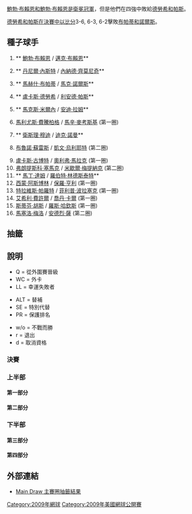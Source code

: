 [鮑勃·布賴恩和](https://zh.wikipedia.org/wiki/鮑勃·布賴恩 "wikilink")[鮑勃·布賴恩是衛冕冠軍](https://zh.wikipedia.org/wiki/鮑勃·布賴恩 "wikilink")，但是他們在四強中敗給[德勞希和](../Page/盧卡斯·德勞希.md "wikilink")[帕斯](https://zh.wikipedia.org/wiki/利安德·帕斯 "wikilink")。

[德勞希和](../Page/盧卡斯·德勞希.md "wikilink")[帕斯在決賽中以比分](https://zh.wikipedia.org/wiki/利安德·帕斯 "wikilink")3-6,
6-3,
6-2擊敗[布帕蒂和](https://zh.wikipedia.org/wiki/馬赫什·布帕蒂 "wikilink")[諾爾斯](https://zh.wikipedia.org/wiki/馬克·諾爾斯 "wikilink")。

## 種子球手

1.  ** [鮑勃·布賴恩](https://zh.wikipedia.org/wiki/鮑勃·布賴恩 "wikilink") /
    [邁克·布賴恩](https://zh.wikipedia.org/wiki/邁克·布賴恩 "wikilink")**

2.  ** [丹尼爾·內斯特](https://zh.wikipedia.org/wiki/丹尼爾·內斯特 "wikilink") /
    [內納德·齊莫尼奇](https://zh.wikipedia.org/wiki/內納德·齊莫尼奇 "wikilink")**

3.  ** [馬赫什·布帕蒂](https://zh.wikipedia.org/wiki/馬赫什·布帕蒂 "wikilink") /
    [馬克·諾爾斯](https://zh.wikipedia.org/wiki/馬克·諾爾斯 "wikilink")**

4.  ** [盧卡斯·德勞希](../Page/盧卡斯·德勞希.md "wikilink") /
    [利安德·帕斯](https://zh.wikipedia.org/wiki/利安德·帕斯 "wikilink")**

5.  ** [馬克斯·米爾內](https://zh.wikipedia.org/wiki/馬克斯·米爾內 "wikilink") /
    [安迪·拉姆](https://zh.wikipedia.org/wiki/安迪·拉姆 "wikilink")**

6.  [馬利尤斯·費騰柏格](../Page/馬利尤斯·費騰柏格.md "wikilink") /
    [馬辛·麥考斯基](https://zh.wikipedia.org/wiki/馬辛·麥考斯基 "wikilink")
    (第一圈)

7.  ** [衛斯理·穆迪](https://zh.wikipedia.org/wiki/衛斯理·穆迪 "wikilink") /
    [迪克·諾曼](https://zh.wikipedia.org/wiki/迪克·諾曼 "wikilink")**

8.  [布魯諾·蘇雷斯](../Page/布魯諾·蘇雷斯.md "wikilink") /
    [凱文·烏利耶特](https://zh.wikipedia.org/wiki/凱文·烏利耶特 "wikilink")
    (第二圈)

<!-- end list -->

9.   [盧卡斯·古博特](https://zh.wikipedia.org/wiki/盧卡斯·古博特 "wikilink") /
    [奧利弗·馬拉克](../Page/奧利弗·馬拉克.md "wikilink") (第一圈)
10.  [弗朗提斯科·塞馬克](https://zh.wikipedia.org/wiki/弗朗提斯科·塞馬克 "wikilink") /
    [米歇爾·梅提納克](https://zh.wikipedia.org/wiki/米歇爾·梅提納克 "wikilink") (第二圈)
11. ** [馬丁·達姆](../Page/馬丁·達姆.md "wikilink") /
    [羅伯特·林德斯泰特](../Page/羅伯特·林德斯泰特.md "wikilink")**
12.  [西蒙·阿斯博林](https://zh.wikipedia.org/wiki/西蒙·阿斯博林 "wikilink") /
    [保羅·亨利](https://zh.wikipedia.org/wiki/保羅·亨利_\(網球運動員\) "wikilink")
    (第一圈)
13.  [特拉維斯·帕羅特](../Page/特拉維斯·帕羅特.md "wikilink") /
    [菲利普·波拉塞克](https://zh.wikipedia.org/wiki/菲利普·波拉塞克 "wikilink")
    (第一圈)
14.  [艾希利·費許爾](https://zh.wikipedia.org/wiki/艾希利·費許爾 "wikilink") /
    [喬丹·卡爾](https://zh.wikipedia.org/wiki/喬丹·卡爾 "wikilink") (第一圈)
15.  [斯蒂芬·胡斯](https://zh.wikipedia.org/wiki/斯蒂芬·胡斯_\(網球運動員\) "wikilink")
    /  [羅斯·哈欽斯](https://zh.wikipedia.org/wiki/羅斯·哈欽斯 "wikilink") (第一圈)
16.  [馬塞洛·梅洛](../Page/馬塞洛·梅洛.md "wikilink") /
    [安德烈·薩](https://zh.wikipedia.org/wiki/安德烈·薩 "wikilink")
    (第二圈)

## 抽籤

## 說明

  - Q = 從外圍賽晉級
  - WC = 外卡
  - LL = 幸運失敗者

<!-- end list -->

  - ALT = 替補
  - SE = 特別代替
  - PR = 保護排名

<!-- end list -->

  - w/o = 不戰而勝
  - r = 退出
  - d = 取消資格

### 決賽

### 上半部

#### 第一部分

#### 第二部分

### 下半部

#### 第三部分

#### 第四部分

## 外部連結

  - [Main Draw
    主賽圈抽籤結果](https://web.archive.org/web/20081120012522/http://www.usopen.org/en_US/scores/draws/md/mddraw.pdf)

[Category:2009年網球](https://zh.wikipedia.org/wiki/Category:2009年網球 "wikilink")
[Category:2009年美國網球公開賽](https://zh.wikipedia.org/wiki/Category:2009年美國網球公開賽 "wikilink")